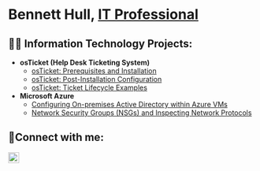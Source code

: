 <h1>Bennett Hull, <a href="https://linkedin.com/in/Josh">IT Professional</a></h1>

<h2>👨‍💻 Information Technology Projects:</h2>

- <b>osTicket (Help Desk Ticketing System)</b>
  - [osTicket: Prerequisites and Installation](https://github.com/bennetthull/osticket-prereqs)
  - [osTicket: Post-Installation Configuration](https://github.com/bennetthull/osTicket-Post-Installation-Config)
  - [osTicket: Ticket Lifecycle Examples](https://github.com/bennetthull/osTicket-Ticket-Lifecycle-Examples)
- <b>Microsoft Azure</b>
  - [Configuring On-premises Active Directory within Azure VMs](https://github.com/bennetthull/deploy-configure-active-directory)
  - [Network Security Groups (NSGs) and Inspecting Network Protocols](https://github.com/joshmadakorcc/azure-network-protocols)

<h2>🤳Connect with me:</h2>

[<img align="left" alt="Josh | LinkedIn" width="22px" src="https://cdn.jsdelivr.net/npm/simple-icons@v3/icons/linkedin.svg" />][linkedin]

[linkedin]: https://linkedin.com/in/Josh

